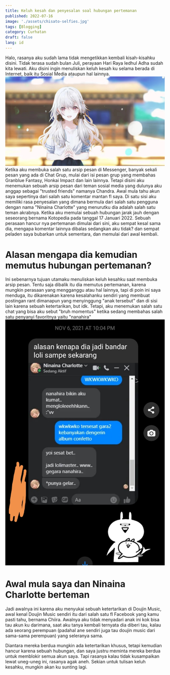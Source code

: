 ```yaml
---
title: Keluh kesah dan penyesalan soal hubungan pertemanan
published: 2022-07-16
image: './assets/chisato-selfies.jpg'
tags: [Blogging]
category: Curhatan
draft: false
lang: id
---
```


Halo, rasanya aku sudah lama tidak mengetikkan kembali kisah-kisahku disini. Tidak terasa sudah bulan Juli, perayaan Hari Raya Iedhul Adha sudah kita lewati. Aku disini ingin menuliskan keluh kesah ku selama berada di Internet, baik itu Sosial Media ataupun hal lainnya.
![image](./assets/beb.jpg)
Ketika aku membuka salah satu arsip pesan di Messenger, banyak sekali pesan yang ada di Chat Grup, mulai dari isi pesan grup yang membahas Granblue Fantasy, Honkai Impact dan lain lainnya. Tetapi disini aku menemukan sebuah arsip pesan dari teman sosial media yang dulunya aku anggap sebagai "trusted friends" namanya Chandra. Awal mula tahu akun saya sepertinya dari salah satu komentar mantan fl saya. Di satu sisi aku memiliki rasa penyesalan yang dimana bermula dari salah satu pengguna dengan nama "Ninaina Charlotte" yang menurutku dia adalah salah satu teman akrabnya. Ketika aku memulai sebuah hubungan jarak jauh dengan seseorang bernama Kotopedia pada tanggal 17 Januari 2022. Sebuah perasaan hancur nya pertemanan dimulai dari sini, aku sempat kesal sama dia, mengapa komentar lainnya dibalas sedangkan aku tidak? dan sempat peladen saya bubarkan untuk sementara, dan memulai dari awal kembali.

# Alasan mengapa dia kemudian memutus hubungan pertemanan? #
Ini sebenarnya tujuan utamaku menuliskan keluh kesahku saat membuka arsip pesan. Tentu saja dibalik itu dia memutus pertemanan, karena mungkin perasaan yang mengganggu atau hal lainnya, tapi di poin ini saya menduga, itu dikarenakan karena kesalahanku sendiri yang membuat postingan rant dimanapun yang menyinggung "anak tersebut" dan di sisi lain karena sebuah ketertarikan, but idk. Tetapi, aku menemukan salah satu chat yang bisa aku sebut "bruh momentus" ketika sedang membahas salah satu penyanyi favoritnya yaitu "nanahira"
![tolol](./assets/bah.jpg)

# Awal mula saya dan Ninaina Charlotte berteman #
Jadi awalnya ini karena aku menyukai sebuah ketertarikan di Doujin Music, awal kenal Doujin Music sendiri itu dari salah satu fl Facebook yang kamu pasti tahu, bernama Chiira. Awalnya aku tidak menyadari anak ini kok bisa tau akun ku darimana, saat aku tanya kembali ternyata dia diberi tau, kalau ada seorang perempuan (padahal ane sendiri juga tau doujin music dari sama-sama perempuan) yang seleranya sama.

Diantara mereka berdua mungkin ada ketertarikan khusus, tetapi kemudian hancur karena sebuah hubungan, dan saya justru meminta mereka berdua untuk memblokir semua akun saya. Tapi rasanya kalau tidak kusampaikan lewat uneg-uneg ini, rasanya agak aneh. Sekian untuk tulisan keluh kesahku, mungkin akan ku sunting lagi.